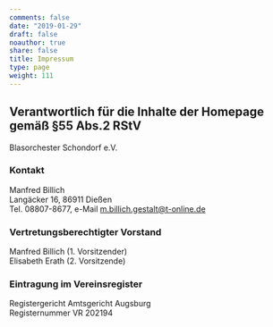 ```yaml
---
comments: false
date: "2019-01-29"
draft: false
noauthor: true
share: false
title: Impressum
type: page
weight: 111
---
```


## Verantwortlich für die Inhalte der Homepage gemäß §55 Abs.2 RStV

Blasorchester Schondorf e.V.  

### Kontakt

Manfred Billich  
Langäcker 16, 86911 Dießen  
Tel. 08807-8677, e-Mail m.billich.gestalt@t-online.de  

### Vertretungsberechtigter Vorstand

Manfred Billich (1. Vorsitzender)  
Elisabeth Erath (2. Vorsitzende)  

### Eintragung im Vereinsregister

Registergericht Amtsgericht Augsburg  
Registernummer VR 202194  
